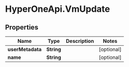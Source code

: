 # HyperOneApi.VmUpdate

## Properties
Name | Type | Description | Notes
------------ | ------------- | ------------- | -------------
**userMetadata** | **String** |  | [optional] 
**name** | **String** |  | [optional] 


